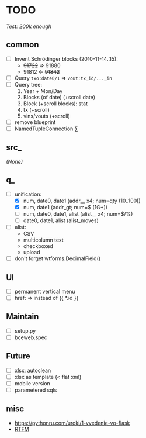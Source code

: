 # TODO

*Test: 200k enough*

## common
- [ ] Invent Schrödinger blocks (2010-11-14..15):
  - ~~91722~~ &rArr; 91880
  - 91812 &lArr; ~~91842~~ 
- [ ] Query `txo:date0/1` &rArr; `vout:tx_id/..._in`
- [ ] Query tree:
  1. Year + Mon/Day
  1. Blocks (of date) (+scroll date)
  1. Block (+scroll blocks): stat
  1. tx (+scroll)
  1. vins/vouts (+scroll)
- [ ] remove blueprint
- [ ] NamedTupleConnection &sum;

## src_
*(None)*

## q_
- [ ] unification:
  - [x] num, date0, date1 (addr_*_* x4; num=qty (10..100))
  - [x] num, date1 (addr_gt; num=$ (1G+))
  - [ ] num, date0, date1, alist (alist_*_* x4; num=$/%)
  - [ ] date0, date1, alist (alist_moves)
- [ ] alist:
  - CSV
  - multicolumn text
  - checkboxed
  - upload
- [ ] don't forget wtforms.DecimalField()

## UI
- [ ] permanent vertical menu
- [ ] href: &rArr; instead of {{ *.id }}

## Maintain
- [ ] setup.py
- [ ] bceweb.spec

## Future
- [ ] xlsx: autoclean
- [ ] xlsx as template (&lt; flat xml)
- [ ] mobile version
- [ ] parametered sqls

## misc
- https://pythonru.com/uroki/1-vvedenie-vo-flask
- [RTFM](https://jinja.palletsprojects.com/en/3.0.x/templates/)

